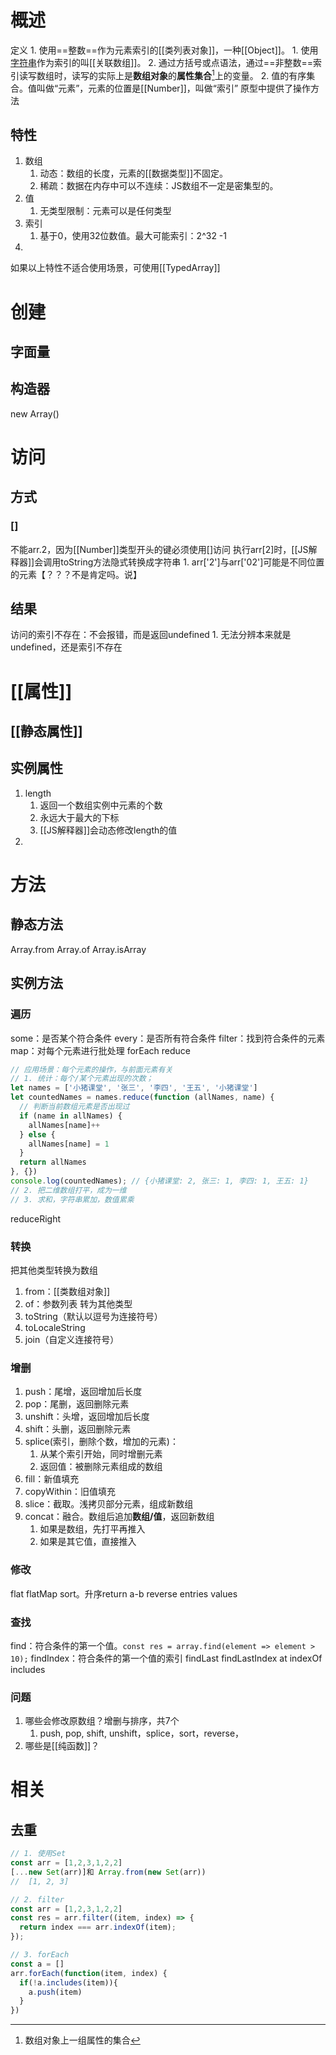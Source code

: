 # 概述
定义
	1. 使用==整数==作为元素索引的[[类列表对象]]，一种[[Object]]。
		1. 使用<u>字符串</u>作为索引的叫[[关联数组]]。
		2. 通过方括号或点语法，通过==非整数==索引读写数组时，读写的实际上是**数组对象**的**属性集合**[^1]上的变量。
	2. 值的有序集合。值叫做“元素”，元素的位置是[[Number]]，叫做“索引”
原型中提供了操作方法
## 特性
1. 数组
	1. 动态：数组的长度，元素的[[数据类型]]不固定。
	2. 稀疏：数据在内存中可以不连续：JS数组不一定是密集型的。
2. 值
	1. 无类型限制：元素可以是任何类型
3. 索引
	1. 基于0，使用32位数值。最大可能索引：2\^32 -1
4. 

如果以上特性不适合使用场景，可使用[[TypedArray]] 
# 创建
## 字面量
## 构造器
new Array()
# 访问
## 方式
### []
不能arr.2，因为[[Number]]类型开头的键必须使用[]访问
执行arr[2]时，[[JS解释器]]会调用toString方法隐式转换成字符串
	1. arr['2']与arr['02']可能是不同位置的元素【？？？不是肯定吗。说】
## 结果
访问的索引不存在：不会报错，而是返回undefined
	1. 无法分辨本来就是undefined，还是索引不存在
# [[属性]]
## [[静态属性]]

## 实例属性
1. length
	1. 返回一个数组实例中元素的个数
	2. 永远大于最大的下标
	3. [[JS解释器]]会动态修改length的值
2. 
# 方法
## 静态方法
Array.from
Array.of
Array.isArray
## 实例方法
### 遍历
some：是否某个符合条件
every：是否所有符合条件
filter：找到符合条件的元素
map：对每个元素进行批处理
forEach
reduce
```js
// 应用场景：每个元素的操作，与前面元素有关
// 1. 统计：每个/某个元素出现的次数；
let names = ['小猪课堂', '张三', '李四', '王五', '小猪课堂']
let countedNames = names.reduce(function (allNames, name) {
  // 判断当前数组元素是否出现过
  if (name in allNames) {
    allNames[name]++
  } else {
    allNames[name] = 1
  }
  return allNames
}, {})
console.log(countedNames); // {小猪课堂: 2, 张三: 1, 李四: 1, 王五: 1}
// 2. 把二维数组打平，成为一维
// 3. 求和，字符串累加，数值累乘
```
reduceRight
### 转换
把其他类型转换为数组
1. from：[[类数组对象]] 
2. of：参数列表
转为其他类型
1. toString（默认以逗号为连接符号）
2. toLocaleString
3. join（自定义连接符号）
### 增删
1. push：尾增，返回增加后长度
2. pop：尾删，返回删除元素
3. unshift：头增，返回增加后长度
4. shift：头删，返回删除元素
5. splice(索引，删除个数，增加的元素)：
	1. 从某个索引开始，同时增删元素
	2. 返回值：被删除元素组成的数组
6. fill：新值填充
7. copyWithin：旧值填充
8. slice：截取。浅拷贝部分元素，组成新数组
9. concat：融合。数组后追加**数组/值**，返回新数组
	1. 如果是数组，先打平再推入
	2. 如果是其它值，直接推入
### 修改
flat
flatMap
sort。升序return a-b
reverse
entries
values
### 查找
find：符合条件的第一个值。`const res = array.find(element => element > 10);` 
findIndex：符合条件的第一个值的索引
findLast
findLastIndex
at
indexOf
includes
### 问题
1. 哪些会修改原数组？增删与排序，共7个
	1. push, pop, shift, unshift，splice，sort，reverse，
2. 哪些是[[纯函数]]？
# 相关
## 去重
```js
// 1. 使用Set
const arr = [1,2,3,1,2,2]
[...new Set(arr)]和 Array.from(new Set(arr))
//  [1, 2, 3]

// 2. filter
const arr = [1,2,3,1,2,2]
const res = arr.filter((item, index) => {
  return index === arr.indexOf(item);
});

// 3. forEach
const a = []
arr.forEach(function(item, index) {
  if(!a.includes(item)){
    a.push(item)
  }
})

```



[^1]: 数组对象上一组属性的集合
